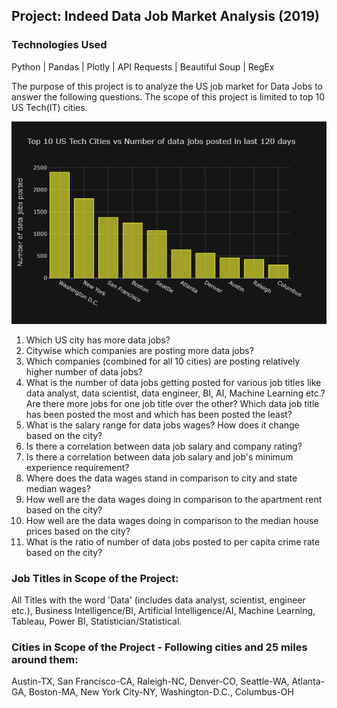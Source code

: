 ## Project: Indeed Data Job Market Analysis (2019)

### Technologies Used
Python | Pandas | Plotly | API Requests | Beautiful Soup | RegEx

The purpose of this project is to analyze the US job market for Data Jobs to answer the following questions.
The scope of this project is limited to top 10 US Tech(IT) cities.

![think_data](images/plot1.png)

1. Which US city has more data jobs?
2. Citywise which companies are posting more data jobs?
3. Which companies (combined for all 10 cities) are posting relatively higher number of data jobs?
4. What is the number of data jobs getting posted for various job titles like data analyst, data scientist, data engineer, BI, AI, Machine Learning etc.? Are there more jobs for one job title over the other? Which data job title has been posted the most and which has been posted the least?
5. What is the salary range for data jobs wages? How does it change based on the city?
6. Is there a correlation between data job salary and company rating?
7. Is there a correlation between data job salary and job's minimum experience requirement?
8. Where does the data wages stand in comparison to city and state median wages?
9. How well are the data wages doing in comparison to the apartment rent based on the city?
10. How well are the data wages doing in comparison to the median house prices based on the city?
11. What is the ratio of number of data jobs posted to per capita crime rate based on the city?

### Job Titles in Scope of the Project:
All Titles with the word 'Data' (includes data analyst, scientist, engineer etc.), Business Intelligence/BI, Artificial Intelligence/AI, Machine Learning, Tableau, Power BI, Statistician/Statistical.

### Cities in Scope of the Project - Following cities and 25 miles around them:
Austin-TX, San Francisco-CA, Raleigh-NC, Denver-CO, Seattle-WA, Atlanta-GA, Boston-MA, New York City-NY, Washington-D.C., Columbus-OH
